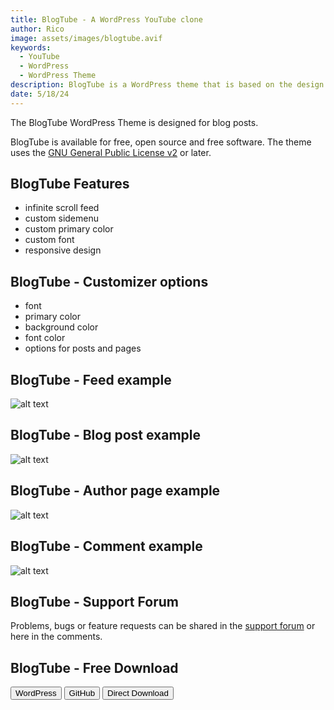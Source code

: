 ```yaml
---
title: BlogTube - A WordPress YouTube clone
author: Rico
image: assets/images/blogtube.avif
keywords:
  - YouTube
  - WordPress
  - WordPress Theme
description: BlogTube is a WordPress theme that is based on the design scheme of YouTube
date: 5/18/24
---
```


The BlogTube WordPress Theme is designed for blog posts.

BlogTube is available for free, open source and free software. The theme uses the [GNU General Public License v2](http://www.gnu.org/licenses/gpl-2.0.html) or later.

## BlogTube Features

- infinite scroll feed
- custom sidemenu
- custom primary color
- custom font
- responsive design

## BlogTube - Customizer options

- font
- primary color
- background color
- font color
- options for posts and pages

## BlogTube - Feed example

![alt text](assets/images/blogtube-feed.avif "feed example")

## BlogTube - Blog post example

![alt text](assets/images/blogtube-post-screenshot.avif "blog post example")

## BlogTube - Author page example

![alt text](assets/images/blogtube-author-page.avif "author page example")

## BlogTube - Comment example

![alt text](assets/images/blogtube-comment.avif "comment example")

## BlogTube - Support Forum

Problems, bugs or feature requests can be shared in the [support forum](https://wordpress.org/support/theme/blogtube/) or here in the comments.

## BlogTube - Free Download

<button title="button title" onclick=" window.open('https://wordpress.org/themes/blogtube/', '_blank');">WordPress</button>
<button title="button title" onclick=" window.open('https://github.com/KopfdesDaemons/blogtube', '_blank');">GitHub</button>
<button title="button title" onclick="location.href='https://github.com/KopfdesDaemons/blogtube/archive/refs/heads/main.zip';">Direct Download</button>
